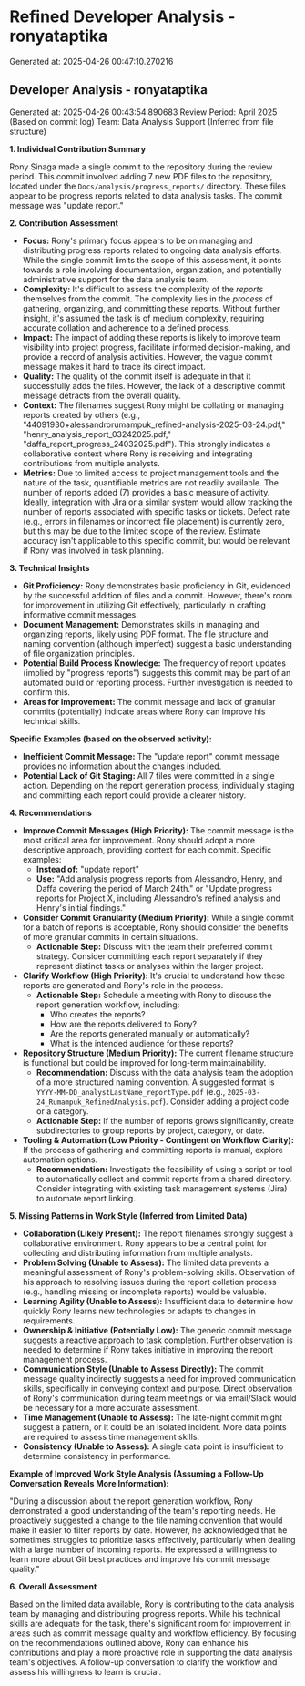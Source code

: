 # Refined Developer Analysis - ronyataptika
Generated at: 2025-04-26 00:47:10.270216

## Developer Analysis - ronyataptika
Generated at: 2025-04-26 00:43:54.890683
Review Period: April 2025 (Based on commit log)
Team: Data Analysis Support (Inferred from file structure)

**1. Individual Contribution Summary**

Rony Sinaga made a single commit to the repository during the review period. This commit involved adding 7 new PDF files to the repository, located under the `Docs/analysis/progress_reports/` directory. These files appear to be progress reports related to data analysis tasks. The commit message was "update report."

**2. Contribution Assessment**

*   **Focus:** Rony's primary focus appears to be on managing and distributing progress reports related to ongoing data analysis efforts. While the single commit limits the scope of this assessment, it points towards a role involving documentation, organization, and potentially administrative support for the data analysis team.
*   **Complexity:** It's difficult to assess the complexity of the *reports* themselves from the commit. The complexity lies in the *process* of gathering, organizing, and committing these reports. Without further insight, it's assumed the task is of medium complexity, requiring accurate collation and adherence to a defined process.
*   **Impact:** The impact of adding these reports is likely to improve team visibility into project progress, facilitate informed decision-making, and provide a record of analysis activities. However, the vague commit message makes it hard to trace its direct impact.
*   **Quality:** The quality of the commit itself is adequate in that it successfully adds the files. However, the lack of a descriptive commit message detracts from the overall quality.
*   **Context:** The filenames suggest Rony might be collating or managing reports created by others (e.g., "44091930+alessandrorumampuk_refined-analysis-2025-03-24.pdf," "henry_analysis_report_03242025.pdf," "daffa_report_progress_24032025.pdf"). This strongly indicates a collaborative context where Rony is receiving and integrating contributions from multiple analysts.
*   **Metrics:** Due to limited access to project management tools and the nature of the task, quantifiable metrics are not readily available. The number of reports added (7) provides a basic measure of activity. Ideally, integration with Jira or a similar system would allow tracking the number of reports associated with specific tasks or tickets. Defect rate (e.g., errors in filenames or incorrect file placement) is currently zero, but this may be due to the limited scope of the review. Estimate accuracy isn't applicable to this specific commit, but would be relevant if Rony was involved in task planning.

**3. Technical Insights**

*   **Git Proficiency:** Rony demonstrates basic proficiency in Git, evidenced by the successful addition of files and a commit. However, there's room for improvement in utilizing Git effectively, particularly in crafting informative commit messages.
*   **Document Management:** Demonstrates skills in managing and organizing reports, likely using PDF format. The file structure and naming convention (although imperfect) suggest a basic understanding of file organization principles.
*   **Potential Build Process Knowledge:** The frequency of report updates (implied by "progress reports") suggests this commit may be part of an automated build or reporting process. Further investigation is needed to confirm this.
*   **Areas for Improvement:** The commit message and lack of granular commits (potentially) indicate areas where Rony can improve his technical skills.

**Specific Examples (based on the observed activity):**

*   **Inefficient Commit Message:**  The "update report" commit message provides no information about the changes included.
*   **Potential Lack of Git Staging:**  All 7 files were committed in a single action. Depending on the report generation process, individually staging and committing each report could provide a clearer history.

**4. Recommendations**

*   **Improve Commit Messages (High Priority):**  The commit message is the most critical area for improvement. Rony should adopt a more descriptive approach, providing context for each commit.  Specific examples:
    *   **Instead of:** "update report"
    *   **Use:** "Add analysis progress reports from Alessandro, Henry, and Daffa covering the period of March 24th."  or "Update progress reports for Project X, including Alessandro's refined analysis and Henry's initial findings."
*   **Consider Commit Granularity (Medium Priority):** While a single commit for a batch of reports is acceptable, Rony should consider the benefits of more granular commits in certain situations.
    *   **Actionable Step:** Discuss with the team their preferred commit strategy. Consider committing each report separately if they represent distinct tasks or analyses within the larger project.
*   **Clarify Workflow (High Priority):**  It's crucial to understand how these reports are generated and Rony's role in the process.
    *   **Actionable Step:** Schedule a meeting with Rony to discuss the report generation workflow, including:
        *   Who creates the reports?
        *   How are the reports delivered to Rony?
        *   Are the reports generated manually or automatically?
        *   What is the intended audience for these reports?
*   **Repository Structure (Medium Priority):**  The current filename structure is functional but could be improved for long-term maintainability.
    *   **Recommendation:**  Discuss with the data analysis team the adoption of a more structured naming convention. A suggested format is `YYYY-MM-DD_analystLastName_reportType.pdf` (e.g., `2025-03-24_Rumampuk_RefinedAnalysis.pdf`). Consider adding a project code or a category.
    *   **Actionable Step:**  If the number of reports grows significantly, create subdirectories to group reports by project, category, or date.
*   **Tooling & Automation (Low Priority - Contingent on Workflow Clarity):**  If the process of gathering and committing reports is manual, explore automation options.
    *   **Recommendation:**  Investigate the feasibility of using a script or tool to automatically collect and commit reports from a shared directory.  Consider integrating with existing task management systems (Jira) to automate report linking.

**5. Missing Patterns in Work Style (Inferred from Limited Data)**

*   **Collaboration (Likely Present):** The report filenames strongly suggest a collaborative environment. Rony appears to be a central point for collecting and distributing information from multiple analysts.
*   **Problem Solving (Unable to Assess):**  The limited data prevents a meaningful assessment of Rony's problem-solving skills.  Observation of his approach to resolving issues during the report collation process (e.g., handling missing or incomplete reports) would be valuable.
*   **Learning Agility (Unable to Assess):** Insufficient data to determine how quickly Rony learns new technologies or adapts to changes in requirements.
*   **Ownership & Initiative (Potentially Low):**  The generic commit message suggests a reactive approach to task completion. Further observation is needed to determine if Rony takes initiative in improving the report management process.
*   **Communication Style (Unable to Assess Directly):**  The commit message quality indirectly suggests a need for improved communication skills, specifically in conveying context and purpose. Direct observation of Rony's communication during team meetings or via email/Slack would be necessary for a more accurate assessment.
*   **Time Management (Unable to Assess):** The late-night commit might suggest a pattern, or it could be an isolated incident. More data points are required to assess time management skills.
*   **Consistency (Unable to Assess):** A single data point is insufficient to determine consistency in performance.

**Example of Improved Work Style Analysis (Assuming a Follow-Up Conversation Reveals More Information):**

"During a discussion about the report generation workflow, Rony demonstrated a good understanding of the team's reporting needs. He proactively suggested a change to the file naming convention that would make it easier to filter reports by date. However, he acknowledged that he sometimes struggles to prioritize tasks effectively, particularly when dealing with a large number of incoming reports. He expressed a willingness to learn more about Git best practices and improve his commit message quality."

**6. Overall Assessment**

Based on the limited data available, Rony is contributing to the data analysis team by managing and distributing progress reports. While his technical skills are adequate for the task, there's significant room for improvement in areas such as commit message quality and workflow efficiency. By focusing on the recommendations outlined above, Rony can enhance his contributions and play a more proactive role in supporting the data analysis team's objectives.  A follow-up conversation to clarify the workflow and assess his willingness to learn is crucial.
